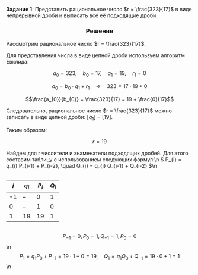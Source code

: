 **Задание 1**: Представить рациональное число $r = \frac{323}{17}$ в виде непрерывной дроби и выписать все её подходящие дроби.

<h3 style="text-align: center;">Решение</h3>

Рассмотрим рациональное число $r = \frac{323}{17}$.

Для представления числа в виде цепной дроби используем алгоритм Евклида:

$$a_{0} = 323, \quad b_{0} = 17, \quad q_{1} = 19, \quad r_{1} = 0$$

$$a_{0} = b_{0} \cdot q_{1} + r_{1} \quad \Rightarrow \quad 323 = 17 \cdot 19 + 0$$

$$\frac{a_{0}}{b_{0}} = \frac{323}{17} = 19 + \frac{0}{17}$$

Следовательно, рациональное число $r = \frac{323}{17}$ можно записать в виде цепной дроби: $[q_{1}]$ = $[19]$.

Таким образом:

$$r = 19$$


Найдем для r числители и знаменатели подходящих дробей. Для этого составим таблицу с использованием 
        следующих формул:\n $ P_{i} = q_{i} P_{i-1} + P_{i-2}, \quad Q_{i} = q_{i} Q_{i-1} + Q_{i-2} $\n<div style="display: flex; justify-content: center;">

| $i$ | $q_i$ | $P_i$ | $Q_i$ |
|---|---|---|---|
| -1 | – | 0 | 1 |
| 0 | – | 1 | 0 |
| 1 | 19 | 19 | 1 |

</div>

$$ P_{-1} = 0, P_{0} = 1, Q_{-1} = 1, P_{0} = 0$$\n$$ P_{1} = q_{1}P_{0} + P_{-1} = 19 \cdot 1 + 0 = 19 , \quad Q_{1} = q_{1}Q_{0} + Q_{-1} = 19 \cdot 0 + 1 = 1 $$\n
